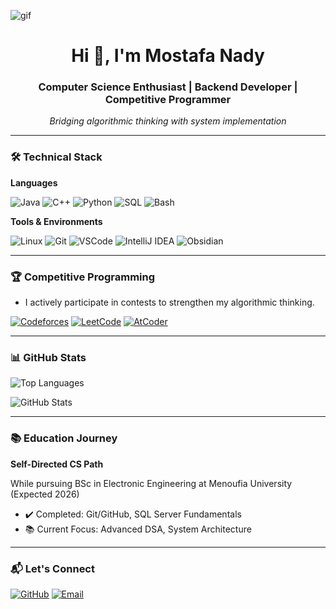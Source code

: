 ![gif](https://media2.giphy.com/media/v1.Y2lkPTc5MGI3NjExNXFobDlybmt1Z3Jxb2k3bnJvazI4ZzF5d3BkeHVwOGVoMzBqd2I4eSZlcD12MV9naWZzX3NlYXJjaCZjdD1n/qgQUggAC3Pfv687qPC/giphy.gif)

<h1 align="center">Hi 👋, I'm Mostafa Nady</h1>
<h3 align="center">Computer Science Enthusiast | Backend Developer | Competitive Programmer</h3>
<p align="center"><em>Bridging algorithmic thinking with system implementation</em></p>

---

<h3 align="left">🛠️ Technical Stack</h3>

**Languages**  
<p align="left">
  <img src="https://img.shields.io/badge/Java-ED8B00?logo=openjdk&logoColor=white" alt="Java" />
  <img src="https://img.shields.io/badge/C++-00599C?logo=c%2B%2B&logoColor=white" alt="C++" />
  <img src="https://img.shields.io/badge/Python-3776AB?logo=python&logoColor=white" alt="Python" />
  <img src="https://img.shields.io/badge/SQL-4479A1?logo=postgresql&logoColor=white" alt="SQL" />
  <img src="https://img.shields.io/badge/Bash-4EAA25?logo=gnu-bash&logoColor=white" alt="Bash" />
</p>

**Tools & Environments**  
<p align="left">
  <img src="https://img.shields.io/badge/Linux-FCC624?logo=linux&logoColor=black" alt="Linux" />
  <img src="https://img.shields.io/badge/Git-F05032?logo=git&logoColor=white" alt="Git" />
  <img src="https://img.shields.io/badge/VS_Code-007ACC?logo=visual-studio-code&logoColor=white" alt="VSCode" />
  <img src="https://img.shields.io/badge/IntelliJ_IDEA-000000?logo=intellij-idea&logoColor=white" alt="IntelliJ IDEA" />
  <img src="https://img.shields.io/badge/Obsidian-483699?logo=obsidian&logoColor=white" alt="Obsidian" />
</p>

---

<h3 align="left">🏆 Competitive Programming</h3>
<ul>
  <li>I actively participate in contests to strengthen my algorithmic thinking.</li>
</ul>

<p align="left">
  <a href="https://codeforces.com/profile/Mustafa_1655"><img src="https://img.shields.io/badge/Codeforces-Pupil_1016-%230066CC?logo=codeforces" alt="Codeforces" /></a>
  <a href="https://leetcode.com/u/mn1650/"><img src="https://img.shields.io/badge/LeetCode-175_Solved-FFA116?logo=leetcode" alt="LeetCode" /></a>
  <a href="https://atcoder.jp/users/mostafa615"><img src="https://img.shields.io/badge/AtCoder-11_Kyu_114-%237D4698?logo=atcoder" alt="AtCoder" /></a>
</p>

---

<h3 align="left">📊 GitHub Stats</h3>
<p align="left">
  <img src="https://github-readme-stats.vercel.app/api/top-langs/?username=MostafaNady2&layout=compact&theme=radical" alt="Top Languages" />
</p>

<p align="left">
  <img src="https://github-readme-stats.vercel.app/api?username=MostafaNady2&show_icons=true&theme=radical" alt="GitHub Stats" />
</p>

---

<h3 align="left">📚 Education Journey</h3>

**Self-Directed CS Path**  
<p>While pursuing BSc in Electronic Engineering at Menoufia University (Expected 2026)</p>
<ul>
  <li>✔️ Completed: Git/GitHub, SQL Server Fundamentals</li>
  <li>📚 Current Focus: Advanced DSA, System Architecture</li>
</ul>

---

<h3 align="left">📬 Let's Connect</h3>
<p align="left">
  <a href="https://github.com/MostafaNady2"><img src="https://img.shields.io/badge/-GitHub-181717?logo=github" alt="GitHub" /></a>
  <a href="mailto:mustafa2nady@gmail.com"><img src="https://img.shields.io/badge/-Email-D14836?logo=gmail" alt="Email" /></a>
</p>
